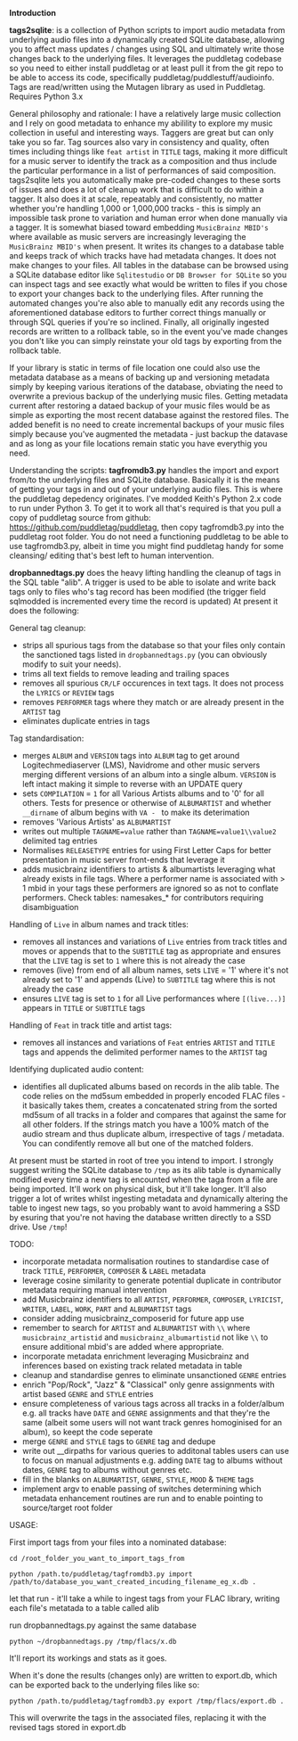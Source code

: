 **Introduction**

**tags2sqlite**:  is a collection of Python scripts to import audio metadata from underlying audio files into a dynamically created SQLite database, allowing you to affect mass updates / changes using SQL and ultimately write those changes back to the underlying files.  It leverages the puddletag codebase so you need to either install puddletag or at least pull it from the git repo to be able to access its code, specifically puddletag/puddlestuff/audioinfo.  Tags are read/written using the Mutagen library as used in Puddletag. Requires Python 3.x

General philosophy and rationale:
I have a relatively large music collection and I rely on good metadata to enhance my abilility to explore my music collection in useful and interesting ways.  Taggers are great but can only take you so far.  Tag sources also vary in consistency and quality, often times including things like ```feat artist``` in ```TITLE``` tags, making it more difficult for a music server to identify the track as a composition and thus include the particular performance in a list of performances of said composition.  tags2sqlite lets you automatically make pre-coded changes to these sorts of issues and does a lot of cleanup work that is difficult to do within a tagger.  It also does it at scale, repeatably and consistently, no matter whether you're handling 1,000 or 1,000,000 tracks - this is simply an impossible task prone to variation and human error when done manually via a tagger.  It is somewhat biased toward embedding ```MusicBrainz MBID's``` where available as music servers are increasingly leveraging the ```MusicBrainz MBID's``` when present. It writes its changes to a database table and keeps track of which tracks have had metadata changes.  It does not make changes to your files.  All tables in the database can be browsed using a SQLite database editor like ```Sqlitestudio``` or ```DB Browser for SQLite``` so you can inspect tags and see exactly what would be written to files if you chose to export your changes back to the underlying files.  After running the automated changes you're also able to manually edit any records using the aforementioned database editors to further correct things manually or through SQL queries if you're so inclined.  Finally, all originally ingested records are written to a rollback table, so in the event you've made changes you don't like you can simply reinstate your old tags by exporting from the rollback table.

If your library is static in terms of file location one could also use the metadata database as a means of backing up and versioning metadata simply by keeping various iterations of the database, obviating the need to overwrite a previous backup of the underlying music files.  Getting metadata current after restoring a dataed backup of your music files would be as simple as exporting the most recent database against the restored files.  The added benefit is no need to create incremental backups of your music files simply because you've augmented the metadata - just backup the datavase and as long as your file locations remain static you have everythig you need.


Understanding the scripts:
**tagfromdb3.py** handles the import and export from/to the underlying files and SQLite database.  Basically it is the means of getting your tags in and out of your underlying audio files.  This is where the puddletag depedency originates.  I've modded Keith's Python 2.x code to run under Python 3.  To get it to work all that's required is that you pull a copy of puddletag source from github: https://github.com/puddletag/puddletag, then copy tagfromdb3.py into the puddletag root folder.  You do not need a functioning puddletag to be able to use tagfromdb3.py, albeit in time you might find puddletag handy for some cleansing/ editing that's best left to human intervention.

**dropbannedtags.py** does the heavy lifting handling the cleanup of tags in the SQL table "alib".  A trigger is used to be able to isolate and write back tags only to files who's tag record has been modified (the trigger field sqlmodded is incremented every time the record is updated)
At present it does the following:

General tag cleanup:
- strips all spurious tags from the database so that your files only contain the sanctioned tags listed in ```dropbannedtags.py``` (you can obviously modify to suit your needs).
- trims all text fields to remove leading and trailing spaces
- removes all spurious ```CR/LF``` occurences in text tags.  It does not process the ```LYRICS``` or ```REVIEW``` tags
- removes ```PERFORMER``` tags where they match or are already present in the ```ARTIST``` tag
- eliminates duplicate entries in tags

Tag standardisation:
- merges ```ALBUM``` and ```VERSION``` tags into ```ALBUM``` tag to get around Logitechmediaserver (LMS), Navidrome and other music servers merging different versions of an album into a single album.  ```VERSION``` is left intact making it simple to reverse with an UPDATE query
- sets ```COMPILATION``` = ```1``` for all Various Artists albums and to '0' for all others.  Tests for presence or otherwise of ```ALBUMARTIST``` and whether ```__dirname``` of album begins with ```VA - ``` to make its deterimation
- removes 'Various Artists' as ```ALBUMARTIST```
- writes out multiple ```TAGNAME=value``` rather than ```TAGNAME=value1\\value2``` delimited tag entries
- Normalises ```RELEASETYPE``` entries for using First Letter Caps for better presentation in music server front-ends that leverage it
- adds musicbrainz identifiers to artists & albumartists leveraging what already exists in file tags.  Where a performer name is associated with > 1 mbid in your tags these performers are ignored so as not to conflate performers.  Check tables: namesakes_* for contributors requiring disambiguation

Handling of ```Live``` in album names and track titles:
- removes all instances and variations of ```Live``` entries from track titles and moves or appends that to the ```SUBTITLE``` tag as appropriate and ensures that the ```LIVE``` tag is set to ```1```  where this is not already the case
- removes (live) from end of all album names, sets ```LIVE``` = '1' where it's not already set to '1' and appends (Live) to ```SUBTITLE``` tag where this is not already the case
- ensures ```LIVE``` tag is set to ```1``` for all Live performances where ```[(live...)]``` appears in ```TITLE``` or ```SUBTITLE``` tags

Handling of ```Feat``` in track title and artist tags:
- removes all instances and variations of ```Feat``` entries ```ARTIST``` and ```TITLE``` tags and appends the delimited performer names to the ```ARTIST``` tag

Identifying duplicated audio content:
- identifies all duplicated albums based on records in the alib table.  The code relies on the md5sum embedded in properly encoded FLAC files - it basically takes them, creates a concatenated string
    from the sorted md5sum of all tracks in a folder and compares that against the same for all other folders.  If the strings match you have a 100% match of the audio stream and thus duplicate album, irrespective of tags / metadata.  You can condifently remove all but one of the matched folders.


At present must be started in root of tree you intend to import.
I strongly suggest writing the SQLite database to ```/tmp``` as its alib table is dynamically modified every time a new tag is encounted when the taga from a file are being imported.  It'll work on physical disk, but it'll take longer.  It'll also trigger a lot of writes whilst ingesting metadata and dynamically altering the table to ingest new tags, so you probably want to avoid hammering a SSD by esuring that you're not having the database written directly to a SSD drive.  Use ```/tmp```!

TODO:

- incorporate metadata normalisation routines to standardise case of track ```TITLE```, ```PERFORMER```, ```COMPOSER``` & ```LABEL``` metadata
- leverage cosine similarity to generate potential duplicate in contributor metadata requiring manual intervention 
- add Musicbrainz identifiers to all ```ARTIST```, ```PERFORMER```, ```COMPOSER```, ```LYRICIST```, ```WRITER```, ```LABEL```, ```WORK```, ```PART``` and ```ALBUMARTIST``` tags
- consider adding musicbrainz_composerid for future app use
- remember to search for ```ARTIST``` and ```ALBUMARTIST``` with ```\\``` where ```musicbrainz_artistid``` and ```musicbrainz_albumartistid``` not like ```\\``` to ensure additional mbid's are added where appropriate.
- incorporate metadata enrichment leveraging Musicbrainz and inferences based on existing track related metadata in table
- cleanup and standardise genres to eliminate unsanctioned ```GENRE``` entries
- enrich "Pop/Rock", "Jazz" & "Classical" only genre assignments with artist based ```GENRE``` and ```STYLE``` entries
- ensure completeness of various tags across all tracks in a folder/album e.g. all tracks have ```DATE``` and ```GENRE``` assignments and that they're the same (albeit some users will not want track genres homoginised for an album), so keept the code seperate
- merge ```GENRE``` and ```STYLE``` tags to ```GENRE``` tag and dedupe
- write out __dirpaths for various queries to additonal tables users can use to focus on manual adjustments e.g. adding ```DATE``` tag to albums without dates, ```GENRE``` tag to albums without genres etc.
- fill in the blanks on ```ALBUMARTIST```, ```GENRE```, ```STYLE```, ```MOOD``` & ```THEME``` tags
- implement argv to enable passing of switches determining which metadata enhancement routines are run and to enable pointing to source/target root folder


USAGE:

First import tags from your files into a nominated database:

```cd /root_folder_you_want_to_import_tags_from```

```python /path.to/puddletag/tagfromdb3.py import /path/to/database_you_want_created_incuding_filename_eg_x.db .```


let that run - it'll take a while to ingest tags from your FLAC library, writing each file's metatada to a table called alib

run dropbannedtags.py against the same database

```python ~/dropbannedtags.py /tmp/flacs/x.db```


It'll report its workings and stats as it goes.

When it's done the results (changes only) are written to export.db, which can be exported back to the underlying files like so:


```python /path.to/puddletag/tagfromdb3.py export /tmp/flacs/export.db .```

This will overwrite the tags in the associated files, replacing it with the revised tags stored in export.db
